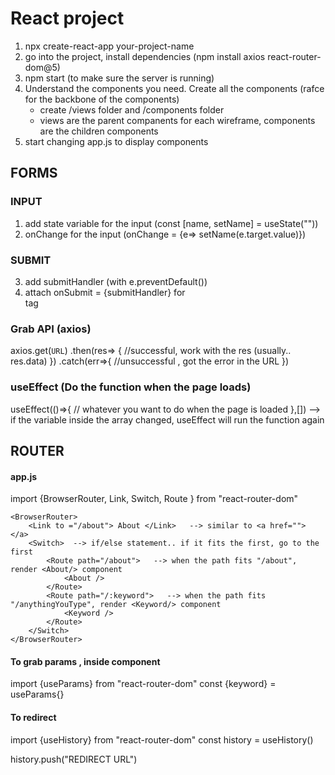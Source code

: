 # React project
1. npx create-react-app your-project-name
2. go into the project, install dependencies (npm install axios react-router-dom@5)
3. npm start (to make sure the server is running)
4. Understand the components you need. Create all the components (rafce for the backbone of the components)
	- create /views folder and /components folder
	- views are the parent companents for each wireframe, components are the children components
5. start changing app.js to display components

## FORMS
### INPUT
1. add state variable for the input (const [name, setName] =  useState(""))
2. onChange for the input (onChange = {e=> setName(e.target.value)})

### SUBMIT
3. add submitHandler  (with e.preventDefault())
4. attach onSubmit = {submitHandler} for <form> tag

### Grab API (axios)
axios.get(`URL`)
	.then(res=> {
		//successful, work with the res (usually.. res.data)
	})
	.catch(err=>{
		//unsuccessful , got the error in the URL
	})

### useEffect (Do the function when the page loads)
useEffect(()=>{
	// whatever you want to do when the page is loaded
},[]) --> if the variable inside the array changed, useEffect will run the function again


## ROUTER
#### app.js
import {BrowserRouter, Link, Switch, Route } from "react-router-dom"

	<BrowserRouter>
		<Link to ="/about"> About </Link>   --> similar to <a href=""> </a>
		<Switch>  --> if/else statement.. if it fits the first, go to the first
			<Route path="/about">   --> when the path fits "/about", render <About/> component
				<About />  
			</Route> 
			<Route path="/:keyword">   --> when the path fits "/anythingYouType", render <Keyword/> component
				<Keyword />  
			</Route> 
		</Switch>
	</BrowserRouter>

#### To grab params , inside component
import {useParams} from "react-router-dom"
const {keyword} = useParams{}

#### To redirect  

import {useHistory} from "react-router-dom"
const history = useHistory()

history.push("REDIRECT URL")



